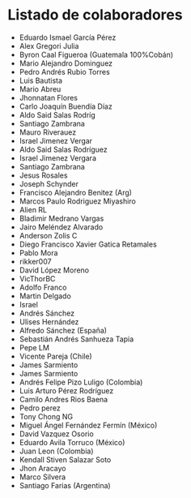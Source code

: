 # Listado de colaboradores

* Eduardo Ismael García Pérez
* Alex Gregori Julia
* Byron Caal Figueroa (Guatemala 100%Cobán)
* Mario Alejandro Dominguez
* Pedro Andrés Rubio Torres
* Luis Bautista
* Mario Abreu
* Jhonnatan Flores
* Carlo Joaquín Buendía Díaz
* Aldo Said Salas Rodríg
* Santiago Zambrana
* Mauro Riverauez
* Israel Jimenez Vergar
* Aldo Said Salas Rodríguez
* Israel Jimenez Vergara
* Santiago Zambrana
* Jesus Rosales
* Joseph Schynder
* Francisco Alejandro Benitez (Arg)
* Marcos Paulo Rodriguez Miyashiro
* Alien RL
* Bladimir Medrano Vargas
* Jairo Meléndez Alvarado
* Anderson Zolis C
* Diego Francisco Xavier Gatica Retamales
* Pablo Mora
* rikker007 
* David López Moreno
* VicThorBC
* Adolfo Franco
* Martin Delgado
* Israel
* Andrés Sánchez
* Ulises Hernández 
* Alfredo Sánchez (España)
* Sebastián Andrés Sanhueza Tapia 
* Pepe LM
* Vicente Pareja (Chile)
* James Sarmiento
* James Sarmiento
* Andrés Felipe Pizo Luligo (Colombia)
* Luis Arturo Pérez Rodríguez
* Camilo Andres Rios Baena
* Pedro perez
* Tony Chong NG
* Miguel Ángel Fernández Fermín (México)
* David Vazquez Osorio
* Eduardo Avila Torruco (México)
* Juan Leon (Colombia)
* Kendall Stiven Salazar Soto
* Jhon Aracayo
* Marco Silvera
* Santiago Farias (Argentina)